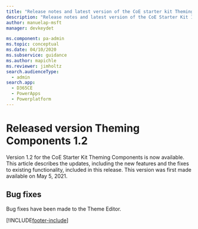 ```yaml
---
title: "Release notes and latest version of the CoE starter kit Theming Components 1.2 | MicrosoftDocs"
description: "Release notes and latest version of the CoE Starter Kit 1.2."
author: manuelap-msft
manager: devkeydet

ms.component: pa-admin
ms.topic: conceptual
ms.date: 04/10/2020
ms.subservice: guidance
ms.author: mapichle
ms.reviewer: jimholtz
search.audienceType: 
  - admin
search.app: 
  - D365CE
  - PowerApps
  - Powerplatform
---
```


# Released version Theming Components 1.2

Version 1.2 for the CoE Starter Kit Theming Components is now available. This article describes the updates, including the new features and the fixes to existing functionality, included in this release. This version was first made available on May 5, 2021.

## Bug fixes

Bug fixes have been made to the Theme Editor.

[!INCLUDE[footer-include](../../../includes/footer-banner.md)]